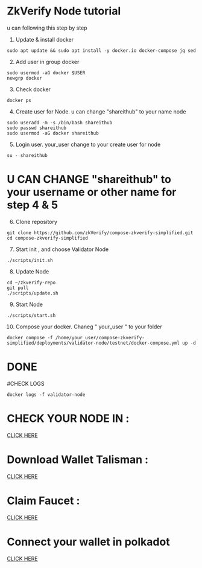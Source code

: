 # ZkVerify Node tutorial

u can following this step by step
1. Update & install docker
```
sudo apt update && sudo apt install -y docker.io docker-compose jq sed
```

2. Add user in group docker
```
sudo usermod -aG docker $USER
newgrp docker
```

3. Check docker
```
docker ps
```

4. Create user for Node. u can change "shareithub" to your name node
```
sudo useradd -m -s /bin/bash shareithub
sudo passwd shareithub
sudo usermod -aG docker shareithub
```

5. Login user. your_user change to your create user for node
```
su - shareithub
```

# U CAN CHANGE "shareithub" to your username or other name for step 4 & 5

6. Clone repository
```
git clone https://github.com/zkVerify/compose-zkverify-simplified.git
cd compose-zkverify-simplified
```

7. Start init , and choose Validator Node
```
./scripts/init.sh
```

8. Update Node
```
cd ~/zkverify-repo
git pull
./scripts/update.sh
```

9. Start Node
```
./scripts/start.sh
```

10. Compose your docker. Chaneg " your_user " to your folder
```
docker compose -f /home/your_user/compose-zkverify-simplified/deployments/validator-node/testnet/docker-compose.yml up -d
```

# DONE

#CHECK LOGS
```
docker logs -f validator-node
```

# CHECK YOUR NODE IN :
[CLICK HERE ](https://testnet-telemetry.zkverify.io/#/0xc00425dcaa0a1bc5bf1163a2d69d7abb2cc6180de78b4e10297b31a4d9cc928a)

# Download Wallet Talisman :
[CLICK HERE](https://chromewebstore.google.com/detail/talisman-wallet/fijngjgcjhjmmpcmkeiomlglpeiijkld)

# Claim Faucet :
[CLICK HERE](https://zkverify-faucet.zkverify.io/)

# Connect your wallet in polkadot
[CLICK HERE](https://polkadot.js.org/apps/?rpc=wss%3A%2F%2Ftestnet-rpc.zkverify.io#/staking)


